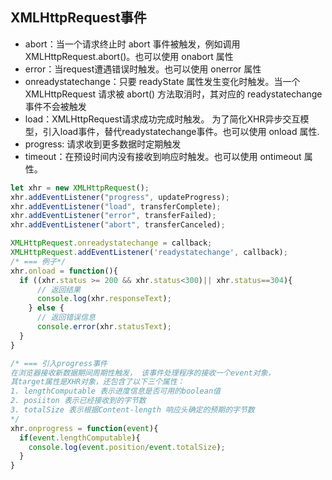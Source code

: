 
## XMLHttpRequest事件
* abort：当一个请求终止时 abort 事件被触发，例如调用XMLHttpRequest.abort()。也可以使用 onabort 属性
* error：当request遭遇错误时触发。也可以使用 onerror 属性
* onreadystatechange：只要 readyState 属性发生变化时触发。当一个 XMLHttpRequest 请求被 abort() 方法取消时，其对应的 readystatechange 事件不会被触发
* load：XMLHttpRequest请求成功完成时触发。 为了简化XHR异步交互模型，引入load事件，替代readystatechange事件。也可以使用 onload 属性.
* progress: 请求收到更多数据时定期触发
* timeout：在预设时间内没有接收到响应时触发。也可以使用 ontimeout 属性。


```js
let xhr = new XMLHttpRequest();
xhr.addEventListener("progress", updateProgress);
xhr.addEventListener("load", transferComplete);
xhr.addEventListener("error", transferFailed);
xhr.addEventListener("abort", transferCanceled);

XMLHttpRequest.onreadystatechange = callback;
XMLHttpRequest.addEventListener('readystatechange', callback);
/* === 例子*/
xhr.onload = function(){
  if ((xhr.status >= 200 && xhr.status<300)|| xhr.status==304){
      // 返回结果
      console.log(xhr.responseText);
    } else {
      // 返回错误信息
      console.error(xhr.statusText);
  }
}

/* === 引入progress事件
在浏览器接收新数据期间周期性触发， 该事件处理程序的接收一个event对象，
其target属性是XHR对象，还包含了以下三个属性：
1. lengthComputable 表示进度信息是否可用的boolean值
2. posiiton 表示已经接收到的字节数
3. totalSize 表示根据Content-length 响应头确定的预期的字节数
*/
xhr.onprogress = function(event){
  if(event.lengthComputable){
    console.log(event.position/event.totalSize);
  }
}
```